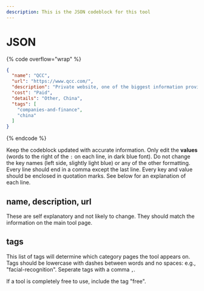 ```yaml
---
description: This is the JSON codeblock for this tool
---
```


# JSON

{% code overflow="wrap" %}
```json
{
  "name": "QCC",
  "url": "https://www.qcc.com/",
  "description": "Private website, one of the biggest information providers, with basic registration information, shareholder structure, beneficial owners, business authorization certificates, patent information, etc.",
  "cost": "Paid",
  "details": "Other, China",
  "tags": [
    "companies-and-finance",
    "china"
  ]
}
```
{% endcode %}

Keep the codeblock updated with accurate information. Only edit the **values** (words to the right of the `:` on each line, in dark blue font). Do not change the key names (left side, slightly light blue) or any of the other formatting. Every line should end in a comma except the last line. Every key and value should be enclosed in quotation marks. See below for an explanation of each line.&#x20;

## name, description, url

These are self explanatory and not likely to change. They should match the information on the main tool page.

## tags

This list of tags will determine which category pages the tool appears on. Tags should be lowercase with dashes between words and no spaces: e.g., "facial-recognition". Seperate tags with a comma `,`.

If a tool is completely free to use, include the tag "free".

